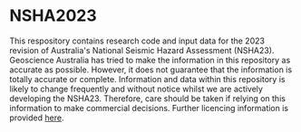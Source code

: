 NSHA2023
========================

This respository contains research code and input data for the 2023 revision of Australia's National Seismic Hazard Assessment (NSHA23).  Geoscience Australia has tried to make the information in this repository as accurate as possible. However, it does not guarantee that the information is totally accurate or complete. Information and data within this repository is likely to change frequently and without notice whilst we are actively developing the NSHA23. Therefore, care should be taken if relying on this information to make commercial decisions. Further licencing information is provided [here](https://github.com/GeoscienceAustralia/NSHA2023/blob/master/licence/README.MD).